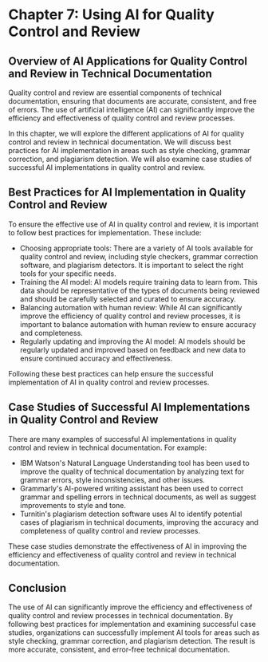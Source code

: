 Chapter 7: Using AI for Quality Control and Review
==================================================

Overview of AI Applications for Quality Control and Review in Technical Documentation
-------------------------------------------------------------------------------------

Quality control and review are essential components of technical documentation, ensuring that documents are accurate, consistent, and free of errors. The use of artificial intelligence (AI) can significantly improve the efficiency and effectiveness of quality control and review processes.

In this chapter, we will explore the different applications of AI for quality control and review in technical documentation. We will discuss best practices for AI implementation in areas such as style checking, grammar correction, and plagiarism detection. We will also examine case studies of successful AI implementations in quality control and review.

Best Practices for AI Implementation in Quality Control and Review
------------------------------------------------------------------

To ensure the effective use of AI in quality control and review, it is important to follow best practices for implementation. These include:

* Choosing appropriate tools: There are a variety of AI tools available for quality control and review, including style checkers, grammar correction software, and plagiarism detectors. It is important to select the right tools for your specific needs.
* Training the AI model: AI models require training data to learn from. This data should be representative of the types of documents being reviewed and should be carefully selected and curated to ensure accuracy.
* Balancing automation with human review: While AI can significantly improve the efficiency of quality control and review processes, it is important to balance automation with human review to ensure accuracy and completeness.
* Regularly updating and improving the AI model: AI models should be regularly updated and improved based on feedback and new data to ensure continued accuracy and effectiveness.

Following these best practices can help ensure the successful implementation of AI in quality control and review processes.

Case Studies of Successful AI Implementations in Quality Control and Review
---------------------------------------------------------------------------

There are many examples of successful AI implementations in quality control and review in technical documentation. For example:

* IBM Watson's Natural Language Understanding tool has been used to improve the quality of technical documentation by analyzing text for grammar errors, style inconsistencies, and other issues.
* Grammarly's AI-powered writing assistant has been used to correct grammar and spelling errors in technical documents, as well as suggest improvements to style and tone.
* Turnitin's plagiarism detection software uses AI to identify potential cases of plagiarism in technical documents, improving the accuracy and completeness of quality control and review processes.

These case studies demonstrate the effectiveness of AI in improving the efficiency and effectiveness of quality control and review in technical documentation.

Conclusion
----------

The use of AI can significantly improve the efficiency and effectiveness of quality control and review processes in technical documentation. By following best practices for implementation and examining successful case studies, organizations can successfully implement AI tools for areas such as style checking, grammar correction, and plagiarism detection. The result is more accurate, consistent, and error-free technical documentation.


